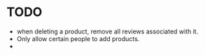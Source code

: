 # TODO

- when deleting a product, remove all reviews associated with it.
- Only allow certain people to add products.
-
